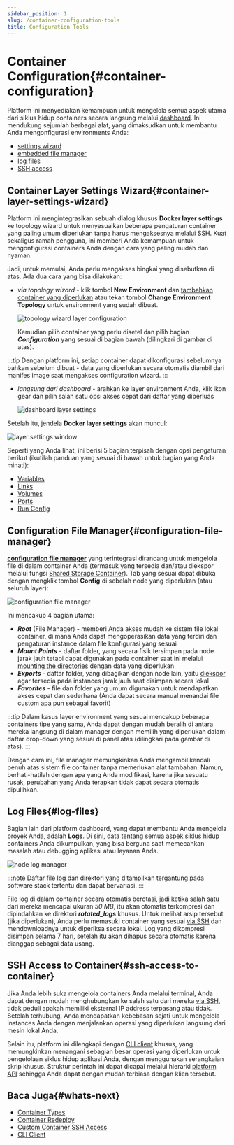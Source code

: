 ```yaml
---
sidebar_position: 1
slug: /container-configuration-tools
title: Configuration Tools
---
```


# Container Configuration{#container-configuration}

Platform ini menyediakan kemampuan untuk mengelola semua aspek utama dari siklus hidup containers secara langsung melalui [dashboard](<https://docs.dewacloud.com/docs/dashboard-guide/>). Ini mendukung sejumlah berbagai alat, yang dimaksudkan untuk membantu Anda mengonfigurasi environments Anda:

  * [settings wizard](#container-layer-settings-wizard)
  * [embedded file manager](#configuration-file-manager)
  * [log files](#log-files)
  * [SSH access ](#ssh-access-to-container)

## Container Layer Settings Wizard{#container-layer-settings-wizard}

Platform ini mengintegrasikan sebuah dialog khusus **Docker layer settings** ke topology wizard untuk menyesuaikan beberapa pengaturan container yang paling umum diperlukan tanpa harus mengaksesnya melalui SSH. Kuat sekaligus ramah pengguna, ini memberi Anda kemampuan untuk mengonfigurasi containers Anda dengan cara yang paling mudah dan nyaman.

Jadi, untuk memulai, Anda perlu mengakses bingkai yang disebutkan di atas. Ada dua cara yang bisa dilakukan:

  * _via topology wizard_ \- klik tombol **New Environment** dan [tambahkan container yang diperlukan](<https://docs.dewacloud.com/docs/setting-up-environment/>) atau tekan tombol **Change Environment Topology** untuk environment yang sudah dibuat.
  
    <img src="https://assets.dewacloud.com/dewacloud-docs/container/configuration/configuration-tools/configuration-tool-1.png" alt="topology wizard layer configuration" max-width="100%"/>
  
    Kemudian pilih container yang perlu disetel dan pilih bagian _**Configuration**_ yang sesuai di bagian bawah (dilingkari di gambar di atas).

:::tip 
Dengan platform ini, setiap container dapat dikonfigurasi sebelumnya bahkan sebelum dibuat - data yang diperlukan secara otomatis diambil dari manifes image saat mengakses configuration wizard.
:::

  * _langsung dari dashboard_ \- arahkan ke layer environment Anda, klik ikon gear dan pilih salah satu opsi akses cepat dari daftar yang diperluas
  
    <img src="https://assets.dewacloud.com/dewacloud-docs/container/configuration/configuration-tools/configuration-tool-2.png" alt="dashboard layer settings" max-width="100%"/>

Setelah itu, jendela **Docker layer settings** akan muncul:

<img src="https://assets.dewacloud.com/dewacloud-docs/container/configuration/configuration-tools/configuration-tool-3.png" alt="layer settings window" max-width="100%"/>

Seperti yang Anda lihat, ini berisi 5 bagian terpisah dengan opsi pengaturan berikut (ikutilah panduan yang sesuai di bawah untuk bagian yang Anda minati):

  * [Variables](<https://docs.dewacloud.com/docs/container-variables/>)
  * [Links](<https://docs.dewacloud.com/docs/container-links/>)
  * [Volumes](<https://docs.dewacloud.com/docs/container-volumes/>)
  * [Ports](<https://docs.dewacloud.com/docs/container-ports/>)
  * [Run Config](<https://docs.dewacloud.com/docs/container-run-configuration/>)

## Configuration File Manager{#configuration-file-manager}

**[configuration file manager](<https://docs.dewacloud.com/docs/configuration-file-manager/>)** yang terintegrasi dirancang untuk mengelola file di dalam container Anda (termasuk yang tersedia dan/atau diekspor melalui fungsi [Shared Storage Container](<https://docs.dewacloud.com/docs/data-storage-container/>)). Tab yang sesuai dapat dibuka dengan mengklik tombol **Config** di sebelah node yang diperlukan (atau seluruh layer):

<img src="https://assets.dewacloud.com/dewacloud-docs/container/configuration/configuration-tools/configuration-tool-4.png" alt="configuration file manager" max-width="100%"/>

Ini mencakup 4 bagian utama:

  * _**Root**_ (File Manager) - memberi Anda akses mudah ke sistem file lokal container, di mana Anda dapat mengoperasikan data yang terdiri dan pengaturan instance dalam file konfigurasi yang sesuai
  * _**Mount Points**_ \- daftar folder, yang secara fisik tersimpan pada node jarak jauh tetapi dapat digunakan pada container saat ini melalui [mounting the directories](<https://docs.dewacloud.com/docs/mount-points/>) dengan data yang diperlukan
  * _**Exports**_ \- daftar folder, yang dibagikan dengan node lain, yaitu [diekspor](<https://docs.dewacloud.com/docs/storage-exports/>) agar tersedia pada instances jarak jauh saat disimpan secara lokal
  * _**Favorites**_ \- file dan folder yang umum digunakan untuk mendapatkan akses cepat dan sederhana (Anda dapat secara manual menandai file custom apa pun sebagai favorit)

:::tip 
Dalam kasus layer environment yang sesuai mencakup beberapa containers tipe yang sama, Anda dapat dengan mudah beralih di antara mereka langsung di dalam manager dengan memilih yang diperlukan dalam daftar drop-down yang sesuai di panel atas (dilingkari pada gambar di atas).
:::

Dengan cara ini, file manager memungkinkan Anda mengambil kendali penuh atas sistem file container tanpa memerlukan alat tambahan. Namun, berhati-hatilah dengan apa yang Anda modifikasi, karena jika sesuatu rusak, perubahan yang Anda terapkan tidak dapat secara otomatis dipulihkan.

## Log Files{#log-files}

Bagian lain dari platform dashboard, yang dapat membantu Anda mengelola proyek Anda, adalah **Logs**. Di sini, data tentang semua aspek siklus hidup containers Anda dikumpulkan, yang bisa berguna saat memecahkan masalah atau debugging aplikasi atau layanan Anda.

<img src="https://assets.dewacloud.com/dewacloud-docs/container/configuration/configuration-tools/configuration-tool-5.png" alt="node log manager" max-width="100%"/>

:::note 
Daftar file log dan direktori yang ditampilkan tergantung pada software stack tertentu dan dapat bervariasi.
:::

File log di dalam container secara otomatis berotasi, jadi ketika salah satu dari mereka mencapai ukuran _50 MB_, itu akan otomatis terkompresi dan dipindahkan ke direktori _**rotated_logs**_ khusus. Untuk melihat arsip tersebut (jika diperlukan), Anda perlu memasuki container yang sesuai [via SSH](<https://docs.dewacloud.com/docs/ssh-access/>) dan mendownloadnya untuk diperiksa secara lokal. Log yang dikompresi disimpan selama 7 hari, setelah itu akan dihapus secara otomatis karena dianggap sebagai data usang.

## SSH Access to Container{#ssh-access-to-container}

Jika Anda lebih suka mengelola containers Anda melalui terminal, Anda dapat dengan mudah menghubungkan ke salah satu dari mereka [via SSH](<https://docs.dewacloud.com/docs/ssh-access/>), tidak peduli apakah memiliki eksternal IP address terpasang atau tidak. Setelah terhubung, Anda mendapatkan kebebasan sejati untuk mengelola instances Anda dengan menjalankan operasi yang diperlukan langsung dari mesin lokal Anda.

Selain itu, platform ini dilengkapi dengan [CLI client](<https://docs.dewacloud.com/docs/cli/>) khusus, yang memungkinkan menangani sebagian besar operasi yang diperlukan untuk pengelolaan siklus hidup aplikasi Anda, dengan menggunakan serangkaian skrip khusus. Struktur perintah ini dapat dicapai melalui hierarki [platform API](<https://docs.jelastic.com/api/>) sehingga Anda dapat dengan mudah terbiasa dengan klien tersebut.

## Baca Juga{#whats-next}

  * [Container Types](<https://docs.dewacloud.com/docs/container-types/>)
  * [Container Redeploy](<https://docs.dewacloud.com/docs/container-redeploy/>)
  * [Custom Container SSH Access](<https://docs.dewacloud.com/docs/custom-container-ssh-access/>)
  * [CLI Client](<https://docs.dewacloud.com/docs/cli/>)
